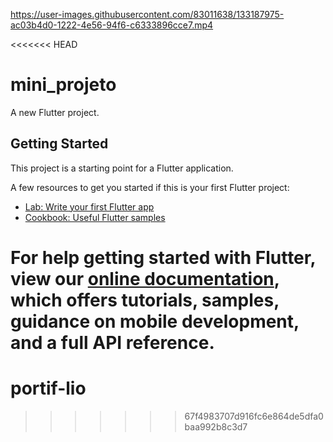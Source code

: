 

https://user-images.githubusercontent.com/83011638/133187975-ac03b4d0-1222-4e56-94f6-c6333896cce7.mp4

<<<<<<< HEAD
# mini_projeto

A new Flutter project.

## Getting Started

This project is a starting point for a Flutter application.

A few resources to get you started if this is your first Flutter project:

- [Lab: Write your first Flutter app](https://flutter.dev/docs/get-started/codelab)
- [Cookbook: Useful Flutter samples](https://flutter.dev/docs/cookbook)

For help getting started with Flutter, view our
[online documentation](https://flutter.dev/docs), which offers tutorials,
samples, guidance on mobile development, and a full API reference.
=======
# portif-lio
>>>>>>> 67f4983707d916fc6e864de5dfa0baa992b8c3d7
